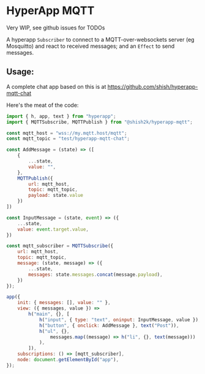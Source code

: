 HyperApp MQTT
=============

Very WIP, see github issues for TODOs

A hyperapp `Subscriber` to connect to a MQTT-over-websockets server
(eg Mosquitto) and react to received messages; and an `Effect` to
send messages.

Usage:
------
A complete chat app based on this is at https://github.com/shish/hyperapp-mqtt-chat

Here's the meat of the code:

```js
import { h, app, text } from "hyperapp";
import { MQTTSubscribe, MQTTPublish } from "@shish2k/hyperapp-mqtt";

const mqtt_host = "wss://my.mqtt.host/mqtt";
const mqtt_topic = "test/hyperapp-mqtt-chat";

const AddMessage = (state) => ([
    {
        ...state,
        value: "",
    },
    MQTTPublish({
        url: mqtt_host,
        topic: mqtt_topic,
        payload: state.value
    })
])

const InputMessage = (state, event) => ({
    ...state,
    value: event.target.value,
})

const mqtt_subscriber = MQTTSubscribe({
    url: mqtt_host,
    topic: mqtt_topic,
    message: (state, message) => ({
        ...state,
        messages: state.messages.concat(message.payload),
    })
});

app({
    init: { messages: [], value: "" },
    view: ({ messages, value }) =>
        h("main", {}, [
            h("input", { type: "text", oninput: InputMessage, value }),
            h("button", { onclick: AddMessage }, text("Post")),
            h("ul", {},
                messages.map((message) => h("li", {}, text(message)))
            ),
        ]),
    subscriptions: () => [mqtt_subscriber],
    node: document.getElementById("app"),
});
```

